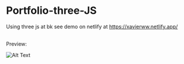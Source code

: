 # Portfolio-three-JS
Using three js at bk see demo on netlify at https://xavierww.netlify.app/

<br />
Preview:

![Alt Text](https://github.com/Xavier-WW/Portfolio-three-JS/blob/master/preview.gif)
